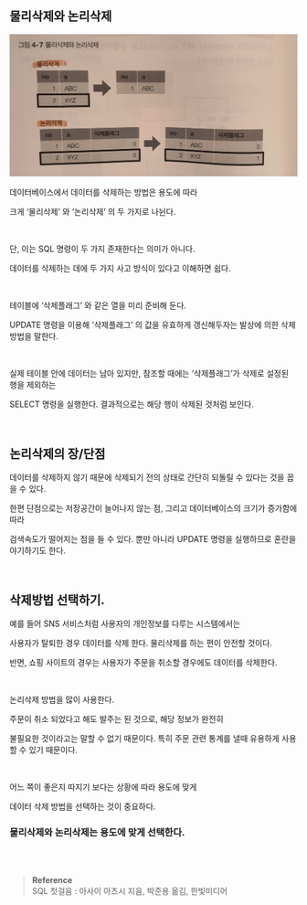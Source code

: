 ## 물리삭제와 논리삭제

![이미지](/img/디비.JPG)

데이터베이스에서 데이터를 삭제하는 방법은 용도에 따라 

크게 ‘물리삭제’ 와 ‘논리삭제’ 의 두 가지로 나뉜다.

<br/>

단, 이는 SQL 명령이 두 가지 존재한다는 의미가 아니다.

데이터를 삭제하는 데에 두 가지 사고 방식이 있다고 이해하면 쉽다.

<br/>

테이블에 ‘삭제플래그’ 와 같은 열을 미리 준비해 둔다.

UPDATE 명령을 이용해 ‘삭제플래그’ 의 값을 유효하게 갱신해두자는 발상에 의한 삭제방법을 말한다.

<br/>

실제 테이블 안에 데이터는 남아 있지만, 참조할 때에는 ‘삭제플래그’가 삭제로 설정된 행을 제외하는 

SELECT 명령을 실행한다. 결과적으로는 해당 행이 삭제된 것처럼 보인다.

<br/>

## 논리삭제의 장/단점

데이터를 삭제하지 않기 때문에 삭제되기 전의 상태로 간단히 되돌릴 수 있다는 것을 꼽을 수 있다.

한편 단점으로는 저장공간이 늘어나지 않는 점, 그리고 데이터베이스의 크기가 증가함에 따라 

검색속도가 떨어지는 점을 들 수 있다. 뿐만 아니라 UPDATE 명령을 실행하므로 혼란을 야기하기도 한다.

<br/>

## 삭제방법 선택하기.

예를 들어 SNS 서비스처럼 사용자의 개인정보를 다루는 시스템에서는 

사용자가 탈퇴한 경우 데이터를 삭제 한다. 물리삭제를 하는 편이 안전할 것이다.

반면, 쇼핑 사이트의 경우는 사용자가 주문을 취소할 경우에도 데이터를 삭제한다.

<br/>

논리삭제 방법을 많이 사용한다. 

주문이 취소 되었다고 해도 발주는 된 것으로, 해당 정보가 완전히 

불필요한 것이라고는 말할 수 없기 때문이다. 특히 주문 관련 통계를 낼때 유용하게 사용할 수 있기 때문이다.

<br/>

어느 쪽이 좋은지 따지기 보다는 상황에 따라 용도에 맞게 

데이터 삭제 방법을 선택하는 것이 중요하다.

### 물리삭제와 논리삭제는 용도에 맞게 선택한다.


<br/><br/>

>**Reference** <br/> SQL 첫걸음 : 아사이 아츠시 지음, 박준용 옮김, 한빛미디어

